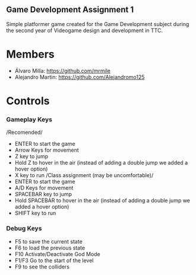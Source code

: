 ## Game Development Assignment 1
Simple platformer game created for the Game Development subject during the second year of Videogame design and development in TTC.

# Members
* Álvaro Milla: https://github.com/mrmile
* Alejandro Martin: https://github.com/Alejandromo125

# Controls
### Gameplay Keys
/Recomended/
* ENTER to start the game
* Arrow Keys for movement
* Z key to jump
* Hold Z to hover in the air (instead of adding a double jump we added a hover option)
* X key to run
/Class assignment (may be uncomfortable)/
* ENTER to start the game
* A/D Keys for movement
* SPACEBAR key to jump
* Hold SPACEBAR to hover in the air (instead of adding a double jump we added a hover option)
* SHIFT key to run
### Debug Keys
* F5 to save the current state
* F6 to load the previous state
* F10 Activate/Deactivate God Mode
* F1/F3 Go to the start of the level
* F9 to see the colliders
